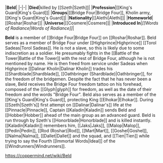 |**Beld**|
|-|-|
|**Died**|killed by [[Szeth\|Szeth]]|
|**Profession**|[[King's Guard\|King's Guard]]|
|**Groups**|[[Bridge Four\|Bridge Four]], Kholin army, [[King's Guard\|King's Guard]]|
|**Nationality**|[[Alethi\|Alethi]]|
|**Homeworld**|[[Roshar\|Roshar]]|
|**Universe**|[[Cosmere\|Cosmere]]|
|**Introduced In**|*[[Words of Radiance\|Words of Radiance]]*|

**Beld** is a member of [[Bridge Four\|Bridge Four]] on [[Roshar\|Roshar]].
Beld serves as a member of Bridge Four under [[Highprince\|Highprince]] [[Torol Sadeas\|Torol Sadeas]]. He is not a slave, so this is likely due to some indiscretion as a soldier. He presumably fights in the [[Battle of the Tower\|Battle of the Tower]] with the rest of Bridge Four, although he is not mentioned by name. He is then freed from service under Sadeas when Highprince [[Dalinar Kholin\|Dalinar Kholin]] trades his [[Shardblade\|Shardblade]], [[Oathbringer (Shardblade)\|Oathbringer]], for the freedom of the bridgemen.
Despite the fact that he has never been a slave, Beld receives the Bridge Four freedom tattoo on his forehead, composed of the [[Glyph\|glyph]] for freedom, as well as the date of their freedom and the words "Bridge Four".
Beld also serves as a member of the [[King's Guard\|King's Guard]], protecting King [[Elhokar\|Elhokar]]. During [[Szeth\|Szeth's]] first attempt on [[Dalinar\|Dalinar's]] life at the [[Pinnacle\|Pinnacle]], Captain [[Kaladin\|Kaladin]] sends Beld and [[Hobber\|Hobber]] ahead of the main group as an advanced guard. Beld is run through by Szeth's [[Honorblade\|Honorblade]] and is killed instantly.
[[Kaladin\|Kaladin]] remembers him, [[Jaks\|Jaks]], [[Malop\|Malop]], [[Pedin\|Pedin]], [[Rod (Roshar)\|Rod]], [[Mart\|Mart]], [[Goshel\|Goshel]], [[Nalma\|Nalma]], [[Dallet\|Dallet]] and the squad, and [[Tien\|Tien]] while trying to say the Fourth [[Immortal Words\|Ideal]] of the [[Windrunners\|Windrunners]].



https://coppermind.net/wiki/Beld